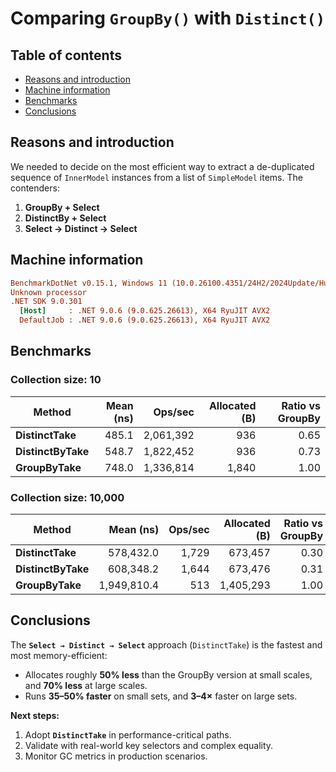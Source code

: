 ﻿# Comparing `GroupBy()` with `Distinct()`

## Table of contents

* [Reasons and introduction](#reasons-and-introduction)
* [Machine information](#machine-information)
* [Benchmarks](#benchmarks)
* [Conclusions](#conclusions)

<a name="reasons-and-introduction"></a>

## Reasons and introduction

We needed to decide on the most efficient way to extract a de-duplicated sequence of `InnerModel` instances from a list of `SimpleModel` items. The contenders:

1. **GroupBy + Select**
2. **DistinctBy + Select**
3. **Select → Distinct → Select**

<a name="machine-information"></a>

## Machine information

```ini
BenchmarkDotNet v0.15.1, Windows 11 (10.0.26100.4351/24H2/2024Update/HudsonValley)
Unknown processor
.NET SDK 9.0.301
  [Host]     : .NET 9.0.6 (9.0.625.26613), X64 RyuJIT AVX2
  DefaultJob : .NET 9.0.6 (9.0.625.26613), X64 RyuJIT AVX2
```

<a name="benchmarks"></a>

## Benchmarks

### Collection size: 10

| Method             | Mean (ns) |   Ops/sec | Allocated (B) | Ratio vs GroupBy |
| ------------------ | --------: | --------: | ------------: | ---------------: |
| **DistinctTake**   |     485.1 | 2,061,392 |           936 |             0.65 |
| **DistinctByTake** |     548.7 | 1,822,452 |           936 |             0.73 |
| **GroupByTake**    |     748.0 | 1,336,814 |         1,840 |             1.00 |

### Collection size: 10,000

| Method             |   Mean (ns) | Ops/sec | Allocated (B) | Ratio vs GroupBy |
| ------------------ | ----------: | ------: | ------------: | ---------------: |
| **DistinctTake**   |   578,432.0 |   1,729 |       673,457 |             0.30 |
| **DistinctByTake** |   608,348.2 |   1,644 |       673,476 |             0.31 |
| **GroupByTake**    | 1,949,810.4 |     513 |     1,405,293 |             1.00 |

<a name="conclusions"></a>

## Conclusions

The **`Select → Distinct → Select`** approach (`DistinctTake`) is the fastest and most memory-efficient:

* Allocates roughly **50% less** than the GroupBy version at small scales, and **70% less** at large scales.
* Runs **35–50% faster** on small sets, and **3–4×** faster on large sets.

**Next steps:**

1. Adopt **`DistinctTake`** in performance-critical paths.
2. Validate with real-world key selectors and complex equality.
3. Monitor GC metrics in production scenarios.
